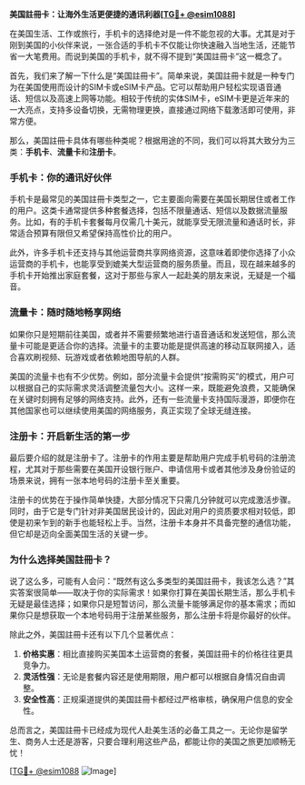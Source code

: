 **美国註冊卡：让海外生活更便捷的通讯利器[[TG💪+ @esim1088](https://t.me/s/esim1088)]**

在美国生活、工作或旅行，手机卡的选择绝对是一件不能忽视的大事。尤其是对于刚到美国的小伙伴来说，一张合适的手机卡不仅能让你快速融入当地生活，还能节省一大笔费用。而说到美国的手机卡，就不得不提到“美国註冊卡”这一概念了。

首先，我们来了解一下什么是“美国註冊卡”。简单来说，美国註冊卡就是一种专门为在美国使用而设计的SIM卡或eSIM卡产品。它可以帮助用户轻松实现语音通话、短信以及高速上网等功能。相较于传统的实体SIM卡，eSIM卡更是近年来的一大亮点，支持多设备切换，无需物理更换，直接通过网络下载激活即可使用，非常方便。

那么，美国註冊卡具体有哪些种类呢？根据用途的不同，我们可以将其大致分为三类：**手机卡**、**流量卡**和**注册卡**。

### **手机卡：你的通讯好伙伴**

手机卡是最常见的美国註冊卡类型之一，它主要面向需要在美国长期居住或者工作的用户。这类卡通常提供多种套餐选择，包括不限量通话、短信以及数据流量服务。比如，有的手机卡套餐每月仅需几十美元，就能享受无限流量和通话时长，非常适合预算有限但又希望保持高性价比的用户。

此外，许多手机卡还支持与其他运营商共享网络资源，这意味着即使你选择了小众运营商的手机卡，也能享受到媲美大型运营商的服务质量。而且，现在越来越多的手机卡开始推出家庭套餐，这对于那些与家人一起赴美的朋友来说，无疑是一个福音。

### **流量卡：随时随地畅享网络**

如果你只是短期前往美国，或者并不需要频繁地进行语音通话和发送短信，那么流量卡可能是更适合你的选择。流量卡的主要功能是提供高速的移动互联网接入，适合喜欢刷视频、玩游戏或者依赖地图导航的人群。

美国的流量卡也有不少优势。例如，部分流量卡会提供“按需购买”的模式，用户可以根据自己的实际需求灵活调整流量包大小。这样一来，既能避免浪费，又能确保在关键时刻拥有足够的网络支持。此外，还有一些流量卡支持国际漫游，即便你在其他国家也可以继续使用美国的网络服务，真正实现了全球无缝连接。

### **注册卡：开启新生活的第一步**

最后要介绍的就是注册卡了。注册卡的作用主要是帮助用户完成手机号码的注册流程，尤其对于那些需要在美国开设银行账户、申请信用卡或者其他涉及身份验证的场景来说，拥有一张本地号码的注册卡至关重要。

注册卡的优势在于操作简单快捷，大部分情况下只需几分钟就可以完成激活步骤。同时，由于它是专门针对非美国居民设计的，因此对用户的资质要求相对较低，即使是初来乍到的新手也能轻松上手。当然，注册卡本身并不具备完整的通信功能，但它却是迈向全面美国生活的关键一步。

### **为什么选择美国註冊卡？**

说了这么多，可能有人会问：“既然有这么多类型的美国註冊卡，我该怎么选？”其实答案很简单——取决于你的实际需求！如果你打算在美国长期生活，那么手机卡无疑是最佳选择；如果你只是短暂访问，那么流量卡能够满足你的基本需求；而如果你只是想获取一个本地号码用于注册某些服务，那么注册卡将是你最好的伙伴。

除此之外，美国註冊卡还有以下几个显著优点：

1. **价格实惠**：相比直接购买美国本土运营商的套餐，美国註冊卡的价格往往更具竞争力。
2. **灵活性强**：无论是套餐内容还是使用期限，用户都可以根据自身情况自由调整。
3. **安全性高**：正规渠道提供的美国註冊卡都经过严格审核，确保用户信息的安全性。

总而言之，美国註冊卡已经成为现代人赴美生活的必备工具之一。无论你是留学生、商务人士还是游客，只要合理利用这些产品，都能让你的美国之旅更加顺畅无忧！

[[TG💪+ @esim1088](https://t.me/s/esim1088) ![Image](https://i.postimg.cc/4NQfJmqS/Snipaste-2025-05-13-00-14-12.png)]
